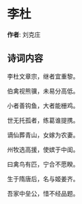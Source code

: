 # 李杜

**作者**: 刘克庄

## 诗词内容

李杜文章宗，继者宜重黎。

伯禽视熊骥，未易分高低。

小者善钩鱼，大者能栅鸡。

世无托孤者，练葛谁提携。

谪仙葬青山，女嫁为农妻。

州牧选高援，使嫔于中闺。

曰禽鸟有匹，宁合不愿睽。

生于隋唐后，名与姬姜齐。

吾家中垒公，惜不经品题。

